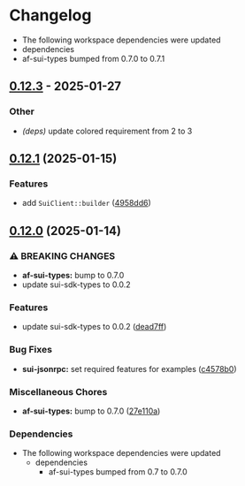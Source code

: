 # Changelog

* The following workspace dependencies were updated
* dependencies
* af-sui-types bumped from 0.7.0 to 0.7.1

## [0.12.3](https://github.com/AftermathFinance/aftermath-sdk-rust/compare/sui-jsonrpc-v0.12.2...sui-jsonrpc-v0.12.3) - 2025-01-27

### Other

- *(deps)* update colored requirement from 2 to 3

## [0.12.1](https://github.com/AftermathFinance/aftermath-sdk-rust/compare/sui-jsonrpc-v0.12.0...sui-jsonrpc-v0.12.1) (2025-01-15)


### Features

* add `SuiClient::builder` ([4958dd6](https://github.com/AftermathFinance/aftermath-sdk-rust/commit/4958dd61277c0bc3e422be5a5edc70e0d3cdf2d7))

## [0.12.0](https://github.com/AftermathFinance/aftermath-sdk-rust/compare/sui-jsonrpc-v0.11.0...sui-jsonrpc-v0.12.0) (2025-01-14)


### ⚠ BREAKING CHANGES

* **af-sui-types:** bump to 0.7.0
* update sui-sdk-types to 0.0.2

### Features

* update sui-sdk-types to 0.0.2 ([dead7ff](https://github.com/AftermathFinance/aftermath-sdk-rust/commit/dead7ffe88364166a9de60c48b6da53fe4383e58))


### Bug Fixes

* **sui-jsonrpc:** set required features for examples ([c4578b0](https://github.com/AftermathFinance/aftermath-sdk-rust/commit/c4578b08f40533ba3c34169a786287b4d0a3f2d4))


### Miscellaneous Chores

* **af-sui-types:** bump to 0.7.0 ([27e110a](https://github.com/AftermathFinance/aftermath-sdk-rust/commit/27e110a9455d4a1b9c4d9c1a9e4e0c85728a1e96))


### Dependencies

* The following workspace dependencies were updated
  * dependencies
    * af-sui-types bumped from 0.7 to 0.7.0
